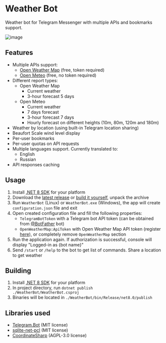 # Weather Bot

Weather bot for Telegram Messenger with multiple APIs and bookmarks support.

![image](https://github.com/user-attachments/assets/de74b22c-b5d9-449c-beff-c489bf36bce5)

## Features

- Multiple APIs support:
    - [Open Weather Map](https://openweathermap.org/api) (free, token required)
    - [Open Meteo](https://open-meteo.com/) (free, no token required)
- Different report types:
    - Open Weather Map
        - Current weather
        - 3-hour forecast 5 days
    - Open Meteo
        - Current weather
        - 7 days forecast
        - 3-hour forecast 7 days
        - Hourly forecast on different heights (10m, 80m, 120m and 180m)
- Weather by location (using built-in Telegram location sharing)
- Beaufort Scale wind level display
- Per-user bookmarks
- Per-user quotas on API requests
- Multiple languages support. Currently translated to:
    - English
    - Russian
- API responses caching

## Usage

1. Install [.NET 8 SDK](https://dotnet.microsoft.com/en-us/download/dotnet/8.0) for your platform
2. Download the [latest release](https://github.com/mlad/weather-bot/releases) or [build it yourself](#building), unpack the archive
3. Run `WeatherBot` (Linux) or `WeatherBot.exe` (Windows), the app will create `configuration.json` file and exit
4. Open created configuration file and fill the following properties:
    - `TelegramBotToken` with a Telegram bot API token (can be obtained from [@BotFather](https://t.me/BotFather) bot)
    - `OpenWeatherMap:ApiToken` with Open Weather Map API token (register [here](https://home.openweathermap.org/users/sign_up)), or completely remove `OpenWeatherMap` section
5. Run the application again. If authorization is successful, console will display "Logged-in as {bot name}"
6. Send `/start` or `/help` to the bot to get list of commands. Share a location to get weather

## Building

1. Install [.NET 8 SDK](https://dotnet.microsoft.com/en-us/download/dotnet/8.0) for your platform
2. In project directory, run `dotnet publish ./WeatherBot/WeatherBot.csproj`
3. Binaries will be located in `./WeatherBot/bin/Release/net8.0/publish`

## Libraries used

- [Telegram.Bot](https://github.com/TelegramBots/telegram.bot) (MIT license)
- [sqlite-net-pcl](https://github.com/praeclarum/sqlite-net) (MIT license)
- [CoordinateSharp](https://github.com/Tronald/CoordinateSharp) (AGPL-3.0 license)